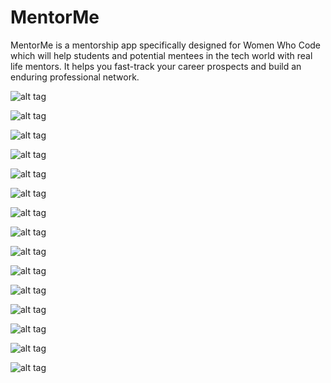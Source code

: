 MentorMe
========

MentorMe is a mentorship app specifically designed for Women Who Code which will help students and potential mentees in the tech world with real life mentors. It helps you fast-track your career prospects and build an enduring professional network.

![alt tag](https://raw.githubusercontent.com/WWC-MentorMe/MentorMe/master/screenshots/Screenshot_2014-05-01-14-08-28.png)

![alt tag]()

![alt tag]()

![alt tag]()

![alt tag]()

![alt tag]()

![alt tag]()

![alt tag]()

![alt tag]()

![alt tag]()

![alt tag]()

![alt tag]()

![alt tag]()

![alt tag]()

![alt tag]()


